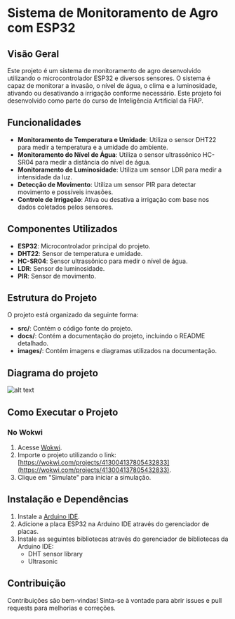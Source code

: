 # Sistema de Monitoramento de Agro com ESP32

## Visão Geral
Este projeto é um sistema de monitoramento de agro desenvolvido utilizando o microcontrolador ESP32 e diversos sensores. O sistema é capaz de monitorar a invasão, o nível de água, o clima e a luminosidade, ativando ou desativando a irrigação conforme necessário. Este projeto foi desenvolvido como parte do curso de Inteligência Artificial da FIAP.

## Funcionalidades
- **Monitoramento de Temperatura e Umidade**: Utiliza o sensor DHT22 para medir a temperatura e a umidade do ambiente.
- **Monitoramento do Nível de Água**: Utiliza o sensor ultrassônico HC-SR04 para medir a distância do nível de água.
- **Monitoramento de Luminosidade**: Utiliza um sensor LDR para medir a intensidade da luz.
- **Detecção de Movimento**: Utiliza um sensor PIR para detectar movimento e possíveis invasões.
- **Controle de Irrigação**: Ativa ou desativa a irrigação com base nos dados coletados pelos sensores.

## Componentes Utilizados
- **ESP32**: Microcontrolador principal do projeto.
- **DHT22**: Sensor de temperatura e umidade.
- **HC-SR04**: Sensor ultrassônico para medir o nível de água.
- **LDR**: Sensor de luminosidade.
- **PIR**: Sensor de movimento.

## Estrutura do Projeto
O projeto está organizado da seguinte forma:
- **src/**: Contém o código fonte do projeto.
- **docs/**: Contém a documentação do projeto, incluindo o README detalhado.
- **images/**: Contém imagens e diagramas utilizados na documentação.

## Diagrama do projeto
![alt text](image.png)

## Como Executar o Projeto
### No Wokwi
1. Acesse [Wokwi](https://wokwi.com).
2. Importe o projeto utilizando o link: [https://wokwi.com/projects/413004137805432833](https://wokwi.com/projects/413004137805432833).
3. Clique em "Simulate" para iniciar a simulação.

## Instalação e Dependências
1. Instale a [Arduino IDE](https://www.arduino.cc/en/software).
2. Adicione a placa ESP32 na Arduino IDE através do gerenciador de placas.
3. Instale as seguintes bibliotecas através do gerenciador de bibliotecas da Arduino IDE:
   - DHT sensor library
   - Ultrasonic

## Contribuição
Contribuições são bem-vindas! Sinta-se à vontade para abrir issues e pull requests para melhorias e correções.